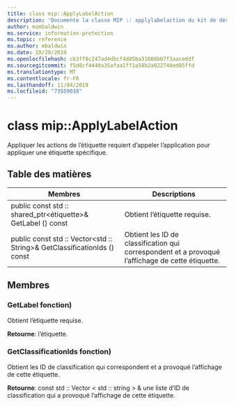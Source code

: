 ```yaml
---
title: class mip::ApplyLabelAction
description: 'Documente la classe MIP :: applylabelaction du kit de développement logiciel (SDK) Microsoft Information Protection (MIP).'
author: msmbaldwin
ms.service: information-protection
ms.topic: reference
ms.author: mbaldwin
ms.date: 10/29/2019
ms.openlocfilehash: cb3ff8c247ad4dbcf4d85ba31608b07f3aaceddf
ms.sourcegitcommit: f5d8cf4440a35afaa1ff1a58b2a022740ed85ffd
ms.translationtype: MT
ms.contentlocale: fr-FR
ms.lasthandoff: 11/04/2019
ms.locfileid: "73559038"
---
```

# <a name="class-mipapplylabelaction"></a>class mip::ApplyLabelAction 
Appliquer les actions de l’étiquette requiert d’appeler l’application pour appliquer une étiquette spécifique.
  
## <a name="summary"></a>Table des matières
 Membres                        | Descriptions                                
--------------------------------|---------------------------------------------
public const std :: shared_ptr\<étiquette\>& GetLabel () const  |  Obtient l’étiquette requise.
public const std :: Vector\<std :: String\>& GetClassificationIds () const  |  Obtient les ID de classification qui correspondent et a provoqué l’affichage de cette étiquette.
  
## <a name="members"></a>Membres
  
### <a name="getlabel-function"></a>GetLabel fonction)
Obtient l’étiquette requise.

  
**Retourne**: l’étiquette.
  
### <a name="getclassificationids-function"></a>GetClassificationIds fonction)
Obtient les ID de classification qui correspondent et a provoqué l’affichage de cette étiquette.

  
**Retourne**: const std :: Vector < std :: string > & une liste d’ID de classification qui a provoqué l’affichage de cette étiquette.